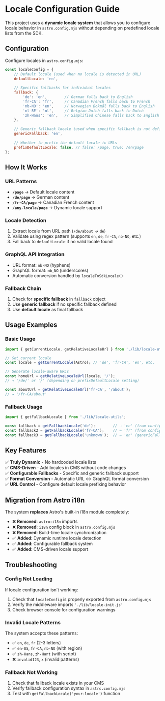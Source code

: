 # Locale Configuration Guide

This project uses a **dynamic locale system** that allows you to configure locale behavior in `astro.config.mjs` without depending on predefined locale lists from the SDK.

## Configuration

Configure locales in `astro.config.mjs`:

```javascript
const localeConfig = {
    // Default locale (used when no locale is detected in URL)
    defaultLocale: 'en',
    
    // Specific fallbacks for individual locales
    fallback: {
        'de': 'en',        // German falls back to English
        'fr-CA': 'fr',     // Canadian French falls back to French
        'nb-NO': 'en',     // Norwegian Bokmål falls back to English
        'nl-BE': 'nl',     // Belgian Dutch falls back to Dutch
        'zh-Hans': 'en',   // Simplified Chinese falls back to English
    },
    
    // Generic fallback locale (used when specific fallback is not defined)
    genericFallback: 'en',
    
    // Whether to prefix the default locale in URLs
    prefixDefaultLocale: false, // false: /page, true: /en/page
};
```

## How It Works

### URL Patterns
- **`/page`** → Default locale content
- **`/de/page`** → German content  
- **`/fr-CA/page`** → Canadian French content
- **`/any-locale/page`** → Dynamic locale support

### Locale Detection
1. Extract locale from URL path (`/de/about` → `de`)
2. Validate using regex pattern (supports `en`, `de`, `fr-CA`, `nb-NO`, etc.)
3. Fall back to `defaultLocale` if no valid locale found

### GraphQL API Integration  
- URL format: `nb-NO` (hyphens)
- GraphQL format: `nb_NO` (underscores)
- Automatic conversion handled by `localeToSdkLocale()`

### Fallback Chain
1. Check for **specific fallback** in `fallback` object
2. Use **generic fallback** if no specific fallback defined
3. Use **default locale** as final fallback

## Usage Examples

### Basic Usage
```javascript
import { getCurrentLocale, getRelativeLocaleUrl } from './lib/locale-utils';

// Get current locale
const locale = getCurrentLocale(Astro); // 'de', 'fr-CA', 'en', etc.

// Generate locale-aware URLs  
const homeUrl = getRelativeLocaleUrl(locale, '/'); 
// → '/de/' or '/' (depending on prefixDefaultLocale setting)

const aboutUrl = getRelativeLocaleUrl('fr-CA', '/about');
// → '/fr-CA/about'
```

### Fallback Usage
```javascript
import { getFallbackLocale } from './lib/locale-utils';

const fallback = getFallbackLocale('de');        // → 'en' (from config)
const fallback2 = getFallbackLocale('fr-CA');    // → 'fr' (from config)  
const fallback3 = getFallbackLocale('unknown');  // → 'en' (genericFallback)
```

## Key Features

✅ **Truly Dynamic** - No hardcoded locale lists  
✅ **CMS-Driven** - Add locales in CMS without code changes  
✅ **Configurable Fallbacks** - Specific and generic fallback support  
✅ **Format Conversion** - Automatic URL ↔ GraphQL format conversion  
✅ **URL Control** - Configure default locale prefixing behavior  

## Migration from Astro i18n

The system **replaces** Astro's built-in i18n module completely:

- ❌ **Removed**: `astro:i18n` imports
- ❌ **Removed**: `i18n` config block in `astro.config.mjs` 
- ❌ **Removed**: Build-time locale synchronization
- ✅ **Added**: Dynamic runtime locale detection
- ✅ **Added**: Configurable fallback system
- ✅ **Added**: CMS-driven locale support

## Troubleshooting

### Config Not Loading
If locale configuration isn't working:
1. Check that `localeConfig` is properly exported from `astro.config.mjs`
2. Verify the middleware imports `'./lib/locale-init.js'`
3. Check browser console for configuration warnings

### Invalid Locale Patterns
The system accepts these patterns:
- ✅ `en`, `de`, `fr` (2-3 letters)
- ✅ `en-US`, `fr-CA`, `nb-NO` (with region)
- ✅ `zh-Hans`, `zh-Hant` (with script)
- ❌ `invalid123`, `x` (invalid patterns)

### Fallback Not Working
1. Check that fallback locale exists in your CMS
2. Verify fallback configuration syntax in `astro.config.mjs`
3. Test with `getFallbackLocale('your-locale')` function